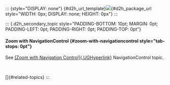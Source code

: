 ::: {style="DISPLAY: none"}
[](ms-xhelp:///?Id=d2h_url_template){#d2h_url_template}![](!package_url!){#d2h_package_url style="WIDTH: 0px; DISPLAY: none; HEIGHT: 0px"}
:::

::: {.d2h_secondary_topic style="PADDING-BOTTOM: 10pt; MARGIN: 0pt; PADDING-LEFT: 0pt; PADDING-RIGHT: 0pt; PADDING-TOP: 0pt"}
#### Zoom with NavigationControl {#zoom-with-navigationcontrol style="tab-stops: 0pt"}

See [[Zoom with Navigation Control]{.UGHyperlink}](ms-xhelp:///?Id=7f54d9b2-6e7d-4862-a1a5-7d33255c5716) NavigationControl topic.

 

[]{#related-topics}
:::
